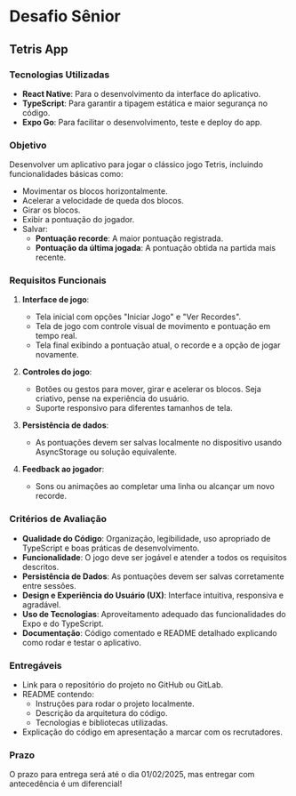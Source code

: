 # Desafio Sênior

## Tetris App

### Tecnologias Utilizadas
- **React Native**: Para o desenvolvimento da interface do aplicativo.
- **TypeScript**: Para garantir a tipagem estática e maior segurança no código.
- **Expo Go**: Para facilitar o desenvolvimento, teste e deploy do app.

### Objetivo
Desenvolver um aplicativo para jogar o clássico jogo Tetris, incluindo funcionalidades básicas como:

- Movimentar os blocos horizontalmente.
- Acelerar a velocidade de queda dos blocos.
- Girar os blocos.
- Exibir a pontuação do jogador.
- Salvar:
  - **Pontuação recorde**: A maior pontuação registrada.
  - **Pontuação da última jogada**: A pontuação obtida na partida mais recente.

### Requisitos Funcionais
1. **Interface de jogo**:
   - Tela inicial com opções "Iniciar Jogo" e "Ver Recordes".
   - Tela de jogo com controle visual de movimento e pontuação em tempo real.
   - Tela final exibindo a pontuação atual, o recorde e a opção de jogar novamente.

2. **Controles do jogo**:
   - Botões ou gestos para mover, girar e acelerar os blocos. Seja criativo, pense na experiência do usuário.
   - Suporte responsivo para diferentes tamanhos de tela.

3. **Persistência de dados**:
   - As pontuações devem ser salvas localmente no dispositivo usando AsyncStorage ou solução equivalente.

4. **Feedback ao jogador**:
   - Sons ou animações ao completar uma linha ou alcançar um novo recorde.

### Critérios de Avaliação
- **Qualidade do Código**: Organização, legibilidade, uso apropriado de TypeScript e boas práticas de desenvolvimento.
- **Funcionalidade**: O jogo deve ser jogável e atender a todos os requisitos descritos.
- **Persistência de Dados**: As pontuações devem ser salvas corretamente entre sessões.
- **Design e Experiência do Usuário (UX)**: Interface intuitiva, responsiva e agradável.
- **Uso de Tecnologias**: Aproveitamento adequado das funcionalidades do Expo e do TypeScript.
- **Documentação**: Código comentado e README detalhado explicando como rodar e testar o aplicativo.

### Entregáveis
- Link para o repositório do projeto no GitHub ou GitLab.
- README contendo:
  - Instruções para rodar o projeto localmente.
  - Descrição da arquitetura do código.
  - Tecnologias e bibliotecas utilizadas.
- Explicação do código em apresentação a marcar com os recrutadores.

### Prazo
O prazo para entrega será até o dia 01/02/2025, mas entregar com antecedência é um diferencial!
